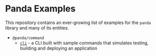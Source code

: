# Panda Examples

This repository contains an ever-growing list of examples for the `panda` library and many of its entities. 

* `@panda/command`
  * [`cli`](./command/cli/) - a CLI built with sample commands that simulates testing, building and deploying an application
